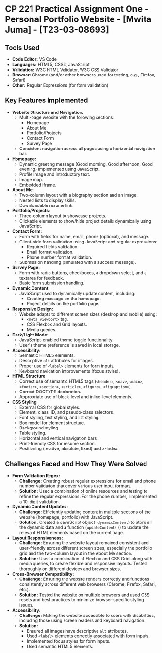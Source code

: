 #   CP 221 Practical Assignment One - Personal Portfolio Website - [Mwita Juma] - [T23-03-08693]

##   Tools Used

* **Code Editor:** VS Code 
* **Languages:** HTML5, CSS3, JavaScript
* **Validation:** W3C HTML Validator, W3C CSS Validator
* **Browser:** Chrome (and/or other browsers used for testing, e.g., Firefox, Safari)
* **Other:** Regular Expressions (for form validation)

##   Key Features Implemented

* **Website Structure and Navigation:**
    * Multi-page website with the following sections:
        * Homepage
        * About Me
        * Portfolio/Projects
        * Contact Form
        * Survey Page
    * Consistent navigation across all pages using a horizontal navigation bar.
* **Homepage:**
    * Dynamic greeting message (Good morning, Good afternoon, Good evening) implemented using JavaScript.
    * Profile image and introductory text.
    * Image map.
    * Embedded iframe.
* **About Me:**
    * Two-column layout with a biography section and an image.
    * Nested lists to display skills.
    * Downloadable resume link.
* **Portfolio/Projects:**
    * Three-column layout to showcase projects.
    * Clickable elements to show/hide project details dynamically using JavaScript.
* **Contact Form:**
    * Form with fields for name, email, phone (optional), and message.
    * Client-side form validation using JavaScript and regular expressions:
        * Required fields validation.
        * Email format validation.
        * Phone number format validation.
    * Submission handling (simulated with a success message).
* **Survey Page:**
    * Form with radio buttons, checkboxes, a dropdown select, and a textarea for feedback.
    * Basic form submission handling.
* **Dynamic Content:**
    * JavaScript used to dynamically update content, including:
        * Greeting message on the homepage.
        * Project details on the portfolio page.
* **Responsive Design:**
    * Website adapts to different screen sizes (desktop and mobile) using:
        * `<meta viewport>` tag.
        * CSS Flexbox and Grid layouts.
        * Media queries.
* **Dark/Light Mode:**
    * JavaScript-enabled theme toggle functionality.
    * User's theme preference is saved in local storage.
* **Accessibility:**
    * Semantic HTML5 elements.
    * Descriptive `alt` attributes for images.
    * Proper use of `<label>` elements for form inputs.
    * Keyboard navigation improvements (focus styles).
* **HTML Structure**
    * Correct use of semantic HTML5 tags  (`<header>`, `<nav>`, `<main>`, `<footer>`, `<section>`, `<article>`, `<figure>`, `<figcaption>`).
    * Correct DOCTYPE declaration.
    * Appropriate use of block-level and inline-level elements.
* **CSS Styling**
     * External CSS for global styles.
     * Element, class, ID, and pseudo-class selectors.
     * Font styling, text styling, and list styling.
     * Box model for element structure.
     * Background styling.
     * Table styling.
     * Horizontal and vertical navigation bars.
     * Print-friendly CSS for resume section.
     * Positioning (relative, absolute, fixed) and z-index.

##   Challenges Faced and How They Were Solved

* **Form Validation Regex:**
    * **Challenge:** Creating robust regular expressions for email and phone number validation that cover various user input formats.
    * **Solution:** Used a combination of online resources and testing to refine the regular expressions.  For the phone number, I implemented a 10-digit validation.
* **Dynamic Content Updates:**
    * **Challenge:** Efficiently updating content in multiple sections of the website (homepage, portfolio) with JavaScript.
    * **Solution:** Created a JavaScript object (`dynamicContent`) to store all the dynamic data and a function (`updateContent()`) to update the relevant HTML elements based on the current page.
* **Layout Responsiveness:**
    * **Challenge:** Ensuring the website layout remained consistent and user-friendly across different screen sizes, especially the portfolio grid and the two-column layout in the About Me section.
    * **Solution:** Used a combination of Flexbox and CSS Grid, along with media queries, to create flexible and responsive layouts. Tested thoroughly on different devices and browser sizes.
* **Cross-Browser Compatibility:**
     * **Challenge:** Ensuring the website renders correctly and functions consistently across different web browsers (Chrome, Firefox, Safari, etc.).
     * **Solution:** Tested the website on multiple browsers and used CSS resets and best practices to minimize browser-specific styling issues.
* **Accessibility:**
    * **Challenge:** Making the website accessible to users with disabilities, including those using screen readers and keyboard navigation.
    * **Solution:**
        * Ensured all images have descriptive `alt` attributes.
        * Used `<label>` elements correctly associated with form inputs.
        * Implemented focus styles for form inputs.
        * Used semantic HTML5 elements.

